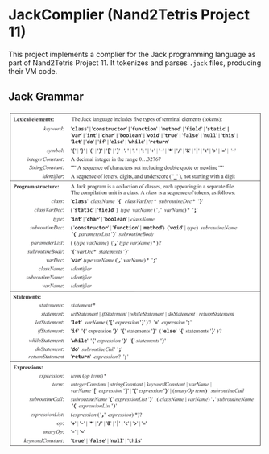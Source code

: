 # JackComplier (Nand2Tetris Project 11)

This project implements a complier for the Jack programming language as part of Nand2Tetris Project 11. It tokenizes and parses `.jack` files, producing their VM code.


## Jack Grammar

![Jack Grammar](jack-grammar.png)